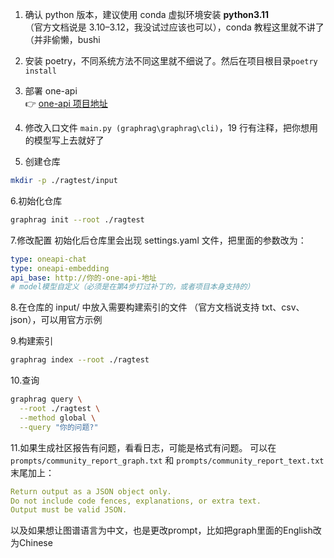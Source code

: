 1. 确认 python 版本，建议使用 conda 虚拟环境安装 **python3.11**  
（官方文档说是 3.10–3.12，我没试过应该也可以），conda 教程这里就不讲了（并非偷懒，bushi

2. 安装 poetry，不同系统方法不同这里就不细说了。然后在项目根目录`poetry install`

3. 部署 one-api  
👉 [one-api 项目地址](https://github.com/songquanpeng/one-api)

4. 修改入口文件 `main.py (graphrag\graphrag\cli)`，19 行有注释，把你想用的模型写上去就好了

5. 创建仓库
```bash
mkdir -p ./ragtest/input
```

6.初始化仓库
```bash
graphrag init --root ./ragtest
```

7.修改配置 
初始化后仓库里会出现 settings.yaml 文件，把里面的参数改为：
```yaml
type: oneapi-chat
type: oneapi-embedding
api_base: http://你的-one-api-地址
# model模型自定义（必须是在第4步打过补丁的，或者项目本身支持的）
```

8.在仓库的 input/ 中放入需要构建索引的文件
（官方文档说支持 txt、csv、json），可以用官方示例

9.构建索引
```bash
graphrag index --root ./ragtest
```

10.查询
```bash
graphrag query \
  --root ./ragtest \
  --method global \
  --query "你的问题?"
```
11.如果生成社区报告有问题，看看日志，可能是格式有问题。
可以在 `prompts/community_report_graph.txt` 和 `prompts/community_report_text.txt` 末尾加上：
```yaml
Return output as a JSON object only.
Do not include code fences, explanations, or extra text.
Output must be valid JSON.
```
以及如果想让图谱语言为中文，也是更改prompt，比如把graph里面的English改为Chinese
